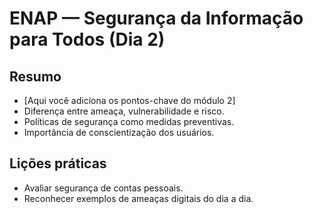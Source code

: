 # ENAP — Segurança da Informação para Todos (Dia 2)

## Resumo
- [Aqui você adiciona os pontos-chave do módulo 2]
- Diferença entre ameaça, vulnerabilidade e risco.
- Políticas de segurança como medidas preventivas.
- Importância de conscientização dos usuários.

## Lições práticas
- Avaliar segurança de contas pessoais.
- Reconhecer exemplos de ameaças digitais do dia a dia.
